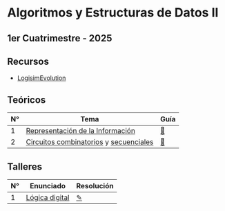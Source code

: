 # Algoritmos y Estructuras de Datos II

## 1er Cuatrimestre - 2025

## Recursos

- [LogisimEvolution](https://github.com/logisim-evolution/logisim-evolution)

## Teóricos

| N° | Tema                                                                                          | Guía |
|-----|----------------------------------------------------------------------------------------------|------|
| 1   | [Representación de la Información](https://github.com/blatth/uba-sd/blob/master/Teoricas/Teorica1.pdf) | [📎](https://github.com/blatth/uba-sd/blob/main/Gu%C3%ADas/Guia1.pdf)
| 2   | [Circuitos combinatorios](https://github.com/blatth/uba-sd/blob/master/Teoricas/Teorica2.pdf) y [secuenciales](https://github.com/blatth/uba-sd/blob/main/Teoricas/Teorica2b.pdf) | [📎](https://github.com/blatth/uba-sd/blob/main/Gu%C3%ADas/Guia2.pdf)

## Talleres

| N° |                  Enunciado                       | Resolución  |
|----|--------------------------------------------------|-------------|
| 1  | [Lógica digital](https://github.com/blatth/uba-sd/blob/master/Talleres/Enunciados/TallerE1.pdf) | [✎](https://github.com/blatth/uba-sd/blob/master/Talleres/Resoluciones/Taller1)


